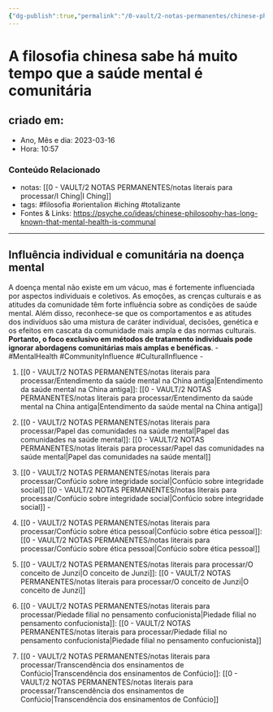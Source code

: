 ```yaml
---
{"dg-publish":true,"permalink":"/0-vault/2-notas-permanentes/chinese-philosophy-has-long-known-that-mental-health-is-communal/","tags":["permanente","filosofia","orientalion","iching","totalizante","MentalHealth","CommunityInfluence","CulturalInfluence"],"dgHomeLink":true,"dgShowLocalGraph":true,"dgShowFileTree":true,"dgEnableSearch":true,"noteIcon":""}
---
```


# A filosofia chinesa sabe há muito tempo que a saúde mental é comunitária

## criado em: 

- Ano, Mês e dia: 2023-03-16
- Hora: 10:57

### Conteúdo Relacionado

- notas: [[0 - VAULT/2 NOTAS PERMANENTES/notas literais para processar/I Ching\|I Ching]]
- tags: #filosofia #orientalion #iching #totalizante  
- Fontes & Links: https://psyche.co/ideas/chinese-philosophy-has-long-known-that-mental-health-is-communal
---
## Influência individual e comunitária na doença mental

A doença mental não existe em um vácuo, mas é fortemente influenciada por aspectos individuais e coletivos. As emoções, as crenças culturais e as atitudes da comunidade têm forte influência sobre as condições de saúde mental. Além disso, reconhece-se que os comportamentos e as atitudes dos indivíduos são uma mistura de caráter individual, decisões, genética e os efeitos em cascata da comunidade mais ampla e das normas culturais. **Portanto, o foco exclusivo em métodos de tratamento individuais pode ignorar abordagens comunitárias mais amplas e benéficas**. - #MentalHealth #CommunityInfluence #CulturalInfluence - 



1. [[0 - VAULT/2 NOTAS PERMANENTES/notas literais para processar/Entendimento da saúde mental na China antiga\|Entendimento da saúde mental na China antiga]]: [[0 - VAULT/2 NOTAS PERMANENTES/notas literais para processar/Entendimento da saúde mental na China antiga\|Entendimento da saúde mental na China antiga]]

2. [[0 - VAULT/2 NOTAS PERMANENTES/notas literais para processar/Papel das comunidades na saúde mental\|Papel das comunidades na saúde mental]]: [[0 - VAULT/2 NOTAS PERMANENTES/notas literais para processar/Papel das comunidades na saúde mental\|Papel das comunidades na saúde mental]]

3. [[0 - VAULT/2 NOTAS PERMANENTES/notas literais para processar/Confúcio sobre integridade social\|Confúcio sobre integridade social]] [[0 - VAULT/2 NOTAS PERMANENTES/notas literais para processar/Confúcio sobre integridade social\|Confúcio sobre integridade social]] - 

4. [[0 - VAULT/2 NOTAS PERMANENTES/notas literais para processar/Confúcio sobre ética pessoal\|Confúcio sobre ética pessoal]]: [[0 - VAULT/2 NOTAS PERMANENTES/notas literais para processar/Confúcio sobre ética pessoal\|Confúcio sobre ética pessoal]]

5. [[0 - VAULT/2 NOTAS PERMANENTES/notas literais para processar/O conceito de Junzi\|O conceito de Junzi]]: [[0 - VAULT/2 NOTAS PERMANENTES/notas literais para processar/O conceito de Junzi\|O conceito de Junzi]]
5. [[0 - VAULT/2 NOTAS PERMANENTES/notas literais para processar/Piedade filial no pensamento confucionista\|Piedade filial no pensamento confucionista]]: [[0 - VAULT/2 NOTAS PERMANENTES/notas literais para processar/Piedade filial no pensamento confucionista\|Piedade filial no pensamento confucionista]]
6. [[0 - VAULT/2 NOTAS PERMANENTES/notas literais para processar/Transcendência dos ensinamentos de Confúcio\|Transcendência dos ensinamentos de Confúcio]]: [[0 - VAULT/2 NOTAS PERMANENTES/notas literais para processar/Transcendência dos ensinamentos de Confúcio\|Transcendência dos ensinamentos de Confúcio]]